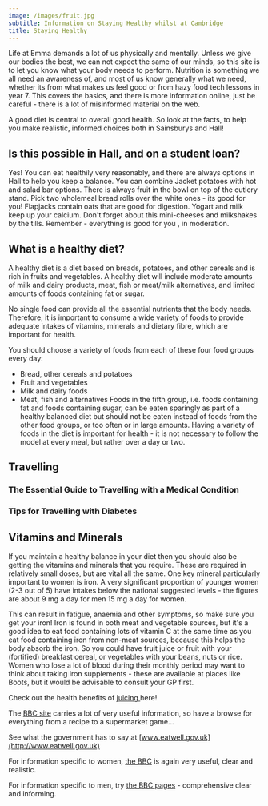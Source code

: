 ```yaml
---
image: /images/fruit.jpg
subtitle: Information on Staying Healthy whilst at Cambridge
title: Staying Healthy
---
```


Life at Emma demands a lot of us physically and mentally. Unless we give our bodies the best, we can not expect the same of our minds, so this site is to let you know what your body needs to perform. Nutrition is something we all need an awareness of, and most of us know generally what we need, whether its from what makes us feel good or from hazy food tech lessons in year 7. This covers the basics, and there is more information online, just be careful - there is a lot of misinformed material on the web.

A good diet is central to overall good health. So look at the facts, to help you make realistic, informed choices both in Sainsburys and Hall!

## Is this possible in Hall, and on a student loan?

Yes! You can eat healthily very reasonably, and there are always options in Hall to help you keep a balance. 
You can combine Jacket potatoes with hot and salad bar options.
There is always fruit in the bowl on top of the cutlery stand.
Pick two wholemeal bread rolls over the white ones - its good for you!
Flapjacks contain oats that are good for digestion.
Yogart and milk keep up your calcium.
Don't forget about this mini-cheeses and milkshakes by the tills.
Remember - everything is good for you , in moderation.

## What is a healthy diet?

A healthy diet is a diet based on breads, potatoes, and other cereals and is rich in fruits and vegetables. A healthy diet will include moderate amounts of milk and dairy products, meat, fish or meat/milk alternatives, and limited amounts of foods containing fat or sugar.

No single food can provide all the essential nutrients that the body needs. Therefore, it is important to consume a wide variety of foods to provide adequate intakes of vitamins, minerals and dietary fibre, which are important for health.

You should choose a variety of foods from each of these four food groups every day:
- Bread, other cereals and potatoes
- Fruit and vegetables
- Milk and dairy foods
- Meat, fish and alternatives
Foods in the fifth group, i.e. foods containing fat and foods containing sugar, can be eaten sparingly as part of a healthy balanced diet but should not be eaten instead of foods from the other food groups, or too often or in large amounts. Having a variety of foods in the diet is important for health - it is not necessary to follow the model at every meal, but rather over a day or two.

## Travelling

###  The Essential Guide to Travelling with a Medical Condition 

###  Tips for Travelling with Diabetes 

## Vitamins and Minerals

If you maintain a healthy balance in your diet then you should also be getting the vitamins and minerals that you require. These are required in relatively small doses, but are vital all the same. One key mineral particularly important to women is iron. A very significant proportion of younger women (2-3 out of 5) have intakes below the national suggested levels - the figures are about  9 mg a day for men 15 mg a day for women. 

This can result in fatigue, anaemia and other symptoms, so make sure you get your iron! Iron is found in both meat and vegetable sources, but it's a good idea to eat food containing lots of vitamin C at the same time as you eat food containing iron from non-meat sources, because this helps the body absorb the iron. So you could have fruit juice or fruit with your (fortified) breakfast cereal, or vegetables with your beans, nuts or rice. 
Women who lose a lot of blood during their monthly period may want to think about taking iron supplements - these are available at places like Boots, but it would be advisable to consult your GP first.

Check out the health benefits of [ juicing ](https://www.vouchercloud.com/resources/health-benefits-of-juicing) here!

The [BBC site](http://www.bbc.co.uk/health/healthy_living/nutrition/) carries a lot of very useful information, so have a browse for everything from a recipe to a supermarket game...

See what the government has to say at [www.eatwell.gov.uk](http://www.eatwell.gov.uk)

For information specific to women, [the BBC](http://www.bbc.co.uk/health/womens_health/) is again very useful, clear and realistic.

For information specific to men, try [the BBC pages](http://www.bbc.co.uk/health/mens/) - comprehensive clear and informing.
